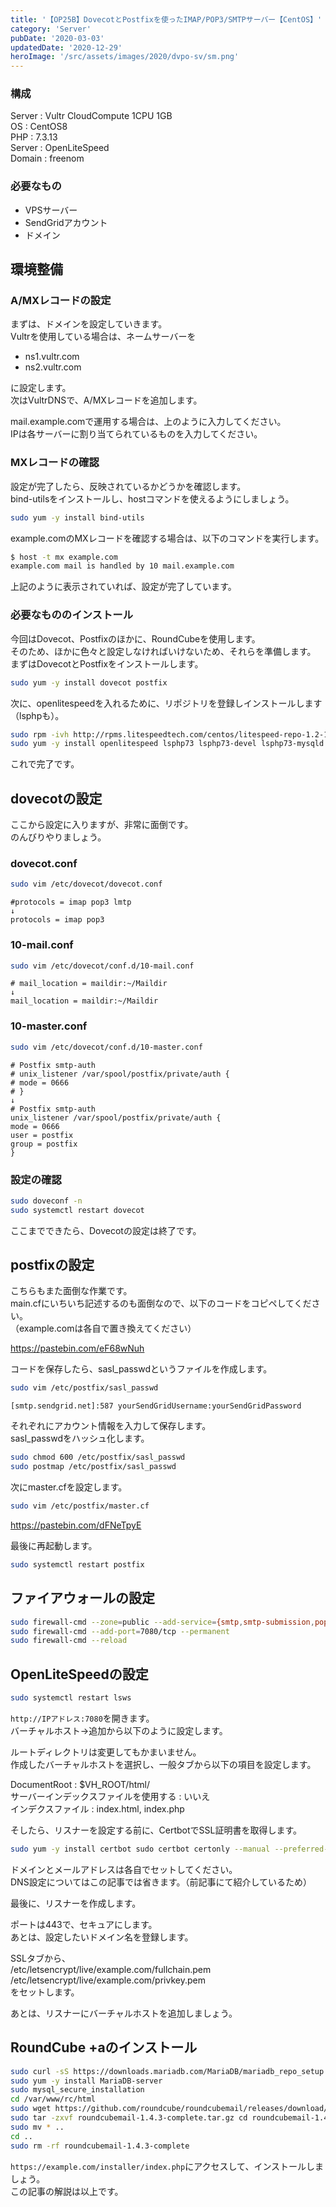 ```yaml
---
title: '【OP25B】DovecotとPostfixを使ったIMAP/POP3/SMTPサーバー【CentOS】'
category: 'Server'
pubDate: '2020-03-03'
updatedDate: '2020-12-29'
heroImage: '/src/assets/images/2020/dvpo-sv/sm.png'
---
```


### 構成

Server : Vultr CloudCompute 1CPU 1GB  
OS : CentOS8  
PHP : 7.3.13  
Server : OpenLiteSpeed  
Domain : freenom

### 必要なもの

- VPSサーバー
- SendGridアカウント
- ドメイン

## 環境整備

### A/MXレコードの設定

まずは、ドメインを設定していきます。  
Vultrを使用している場合は、ネームサーバーを

- ns1.vultr.com
- ns2.vultr.com

に設定します。  
次はVultrDNSで、A/MXレコードを追加します。

mail.example.comで運用する場合は、上のように入力してください。  
IPは各サーバーに割り当てられているものを入力してください。

### MXレコードの確認

設定が完了したら、反映されているかどうかを確認します。  
bind-utilsをインストールし、hostコマンドを使えるようにしましょう。

```bash
sudo yum -y install bind-utils
```

example.comのMXレコードを確認する場合は、以下のコマンドを実行します。

```bash
$ host -t mx example.com
example.com mail is handled by 10 mail.example.com
```

上記のように表示されていれば、設定が完了しています。

### 必要なもののインストール

今回はDovecot、Postfixのほかに、RoundCubeを使用します。  
そのため、ほかに色々と設定しなければいけないため、それらを準備します。  
まずはDovecotとPostfixをインストールします。

```bash
sudo yum -y install dovecot postfix
```

次に、openlitespeedを入れるために、リポジトリを登録しインストールします（lsphpも）。

```bash
sudo rpm -ivh http://rpms.litespeedtech.com/centos/litespeed-repo-1.2-1.el8.noarch.rpm
sudo yum -y install openlitespeed lsphp73 lsphp73-devel lsphp73-mysqld lsphp73-gd lsphp73-json lsphp73-mbstring lsphp73-intl lsphp73-imagick lsphp73-zip lsphp73-pear
```

これで完了です。

## dovecotの設定

ここから設定に入りますが、非常に面倒です。  
のんびりやりましょう。

### dovecot.conf

```bash
sudo vim /etc/dovecot/dovecot.conf
```

```plain
#protocols = imap pop3 lmtp
↓
protocols = imap pop3
```

### 10-mail.conf

```bash
sudo vim /etc/dovecot/conf.d/10-mail.conf
```

```plain
# mail_location = maildir:~/Maildir
↓
mail_location = maildir:~/Maildir
```

### 10-master.conf

```bash
sudo vim /etc/dovecot/conf.d/10-master.conf
```

```plain
# Postfix smtp-auth
# unix_listener /var/spool/postfix/private/auth {
# mode = 0666
# }
↓
# Postfix smtp-auth
unix_listener /var/spool/postfix/private/auth {
mode = 0666
user = postfix
group = postfix
}
```

### 設定の確認

```bash
sudo doveconf -n
sudo systemctl restart dovecot
```

ここまでできたら、Dovecotの設定は終了です。

## postfixの設定

こちらもまた面倒な作業です。  
main.cfにいちいち記述するのも面倒なので、以下のコードをコピペしてください。  
（example.comは各自で置き換えてください）

https://pastebin.com/eF68wNuh

コードを保存したら、sasl_passwdというファイルを作成します。

```bash
sudo vim /etc/postfix/sasl_passwd
```

```plain
[smtp.sendgrid.net]:587 yourSendGridUsername:yourSendGridPassword
```

それぞれにアカウント情報を入力して保存します。  
sasl_passwdをハッシュ化します。

```bash
sudo chmod 600 /etc/postfix/sasl_passwd
sudo postmap /etc/postfix/sasl_passwd
```

次にmaster.cfを設定します。

```bash
sudo vim /etc/postfix/master.cf
```

https://pastebin.com/dFNeTpyE

最後に再起動します。

```bash
sudo systemctl restart postfix
```

## ファイアウォールの設定

```bash
sudo firewall-cmd --zone=public --add-service={smtp,smtp-submission,pop3,imap,http,https,smtps,imaps,pop3s} --permanent 
sudo firewall-cmd --add-port=7080/tcp --permanent
sudo firewall-cmd --reload
```

## OpenLiteSpeedの設定

```bash
sudo systemctl restart lsws
```

`http://IPアドレス:7080`を開きます。  
バーチャルホスト→追加から以下のように設定します。

ルートディレクトリは変更してもかまいません。  
作成したバーチャルホストを選択し、一般タブから以下の項目を設定します。

DocumentRoot : $VH_ROOT/html/  
サーバーインデックスファイルを使用する : いいえ  
インデクスファイル : index.html, index.php

そしたら、リスナーを設定する前に、CertbotでSSL証明書を取得します。

```bash
sudo yum -y install certbot sudo certbot certonly --manual --preferred-challenges dns-01 --server https://acme-v02.api.letsencrypt.org/directory -m [your email] -d example.com \ -d *.example.com
```

ドメインとメールアドレスは各自でセットしてください。  
DNS設定についてはこの記事では省きます。（前記事にて紹介しているため）

最後に、リスナーを作成します。

ポートは443で、セキュアにします。  
あとは、設定したいドメイン名を登録します。

SSLタブから、  
/etc/letsencrypt/live/example.com/fullchain.pem  
/etc/letsencrypt/live/example.com/privkey.pem  
をセットします。

あとは、リスナーにバーチャルホストを追加しましょう。

## RoundCube +aのインストール

```bash
sudo curl -sS https://downloads.mariadb.com/MariaDB/mariadb_repo_setup | sudo bash
sudo yum -y install MariaDB-server
sudo mysql_secure_installation
cd /var/www/rc/html
sudo wget https://github.com/roundcube/roundcubemail/releases/download/1.4.3/roundcubemail-1.4.3-complete.tar.gz
sudo tar -zxvf roundcubemail-1.4.3-complete.tar.gz cd roundcubemail-1.4.3-complete
sudo mv * ..
cd ..
sudo rm -rf roundcubemail-1.4.3-complete
```

`https://example.com/installer/index.php`にアクセスして、インストールしましょう。  
この記事の解説は以上です。
